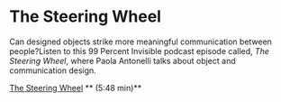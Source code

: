 # The Steering Wheel

Can designed objects strike more meaningful communication between people?Listen to this 99 Percent Invisible podcast episode called, *The Steering Wheel*, where Paola Antonelli talks about object and communication design. 
  
[The Steering Wheel](http://99percentinvisible.org/episode/episode-37-the-steering-wheel/) ** (5:48 min)**